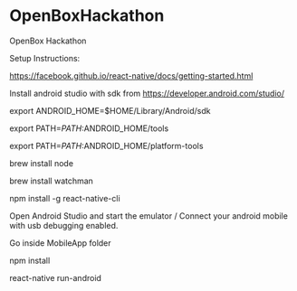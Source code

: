 # OpenBoxHackathon
OpenBox Hackathon

Setup Instructions:

https://facebook.github.io/react-native/docs/getting-started.html

Install android studio with sdk from https://developer.android.com/studio/

export ANDROID_HOME=$HOME/Library/Android/sdk

export PATH=$PATH:$ANDROID_HOME/tools

export PATH=$PATH:$ANDROID_HOME/platform-tools

brew install node

brew install watchman

npm install -g react-native-cli

Open Android Studio and start the emulator / Connect your android mobile with usb debugging enabled.

Go inside MobileApp folder

npm install

react-native run-android
